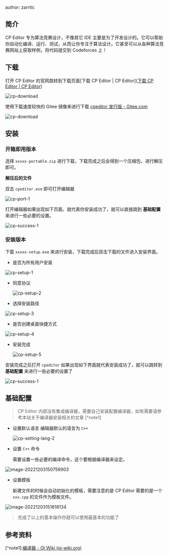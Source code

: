 author:  zarrtic

## 简介

CP Editor 专为算法竞赛设计，不像其它 IDE 主要是为了开发设计的。它可以帮助你自动化编译、运行、测试，从而让你专注于算法设计。它甚至可以从各种算法竞赛网站上获取样例，将代码提交到 Codeforces 上！

## 下载

打开 CP Editor 的官网跳转到下载页面[下载 CP Editor | CP Editor]\([下载 CP Editor | CP Editor](https://cpeditor.org/zh/download/))

![cp-download](images/cp-download.png)

使用下载速度较快的 Gitee 镜像来进行下载 [cpeditor 发行版 - Gitee.com](https://gitee.com/ouuan/cpeditor/releases)

![cp-download](images/cp-gitee-down.png)

## 安装

### 开箱即用版本

选择 `xxxxx-portable.zip` 进行下载，下载完成之后会得到一个压缩包，进行解压即可。

**解压后的文件**

双击 `cpeditor.exe` 即可打开编辑器

![cp-port-1](images/cp-port-1.png)

打开编辑器如果出现如下页面，就代表你安装成功了，就可以直接跳到 **基础配置** 来进行一些必要的设置。

![cp-success-1](images/cp-success-1.png)

### 安装版本

下载 `xxxxx-setup.exe` 来进行安装，下载完成后双击下载的文件进入安装界面。

- 是否为所有用户安装

![cp-setup-1](images/cp-setup-1.png)

-   同意协议

    ![cp-setup-2](images/cp-setup-2.png)

- 选择安装路径

![cp-setup-3](images/cp-setup-3.png)

- 是否创建桌面快捷方式

![cp-setup-4](images/cp-setup-4.png)

-   安装完成

    ![cp-setup-5](images/cp-setup-5.png)

安装完成之后打开 `cpeditor` 如果出现如下界面就代表安装成功了，就可以跳转到 **基础配置** 来进行一些必要的设置了

![cp-success-1](images/cp-success-1.png)

## 基础配置

> CP Editor 内部没有集成编译器，需要自己安装配置编译器，如有需要请参考本站关于编译器安装相关的文章 \[^note1]

-   设置默认语言   编辑器默认的语言为 `C++`

    ![cp-setting-lang-2](images/cp-setting-lang-2.png)

-   设置 `C++` 命令

    需要设置一些必要的编译命令，这个要根据编译器来设定。

![image-20221203150759903](images/cp-setting-lang-3.png)

-   设置模板

    新建文件的时候会自动初始化的模板，需要注意的是 CP Editor 需要的是一个 `xxx.cpp` 的文件作为模板文件。

![image-20221203151818134](images/cp-setting-lang-4.png)

> 完成了以上的基本操作你就可以使用最基本的功能了

## 参考资料

\[^note1]:[编译器 - OI Wiki (oi-wiki.org)](https://oi-wiki.org/tools/compiler/)
